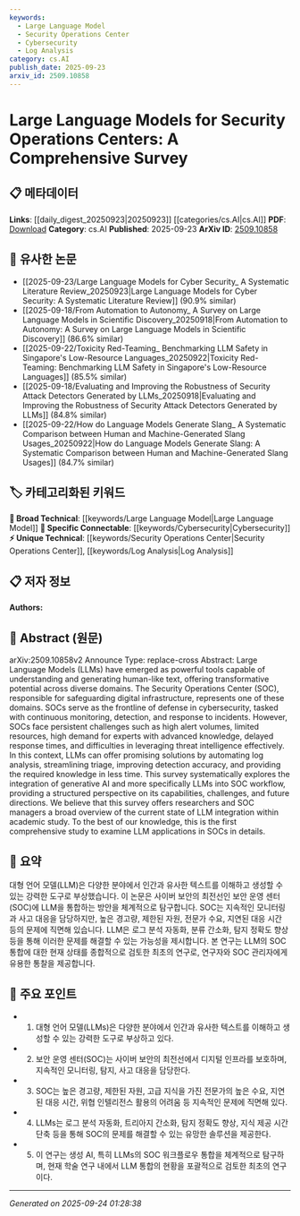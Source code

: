 ```yaml
---
keywords:
  - Large Language Model
  - Security Operations Center
  - Cybersecurity
  - Log Analysis
category: cs.AI
publish_date: 2025-09-23
arxiv_id: 2509.10858
---
```


<!-- KEYWORD_LINKING_METADATA:
{
  "processed_timestamp": "2025-09-24T01:28:38.495936",
  "vocabulary_version": "1.0",
  "selected_keywords": [
    "Large Language Model",
    "Security Operations Center",
    "Cybersecurity",
    "Log Analysis"
  ],
  "rejected_keywords": [],
  "similarity_scores": {
    "Large Language Model": 0.85,
    "Security Operations Center": 0.78,
    "Cybersecurity": 0.8,
    "Log Analysis": 0.72
  },
  "extraction_method": "AI_prompt_based",
  "budget_applied": true,
  "candidates_json": {
    "candidates": [
      {
        "surface": "Large Language Models",
        "canonical": "Large Language Model",
        "aliases": [
          "LLM",
          "Large Language Models"
        ],
        "category": "broad_technical",
        "rationale": "Large Language Models are central to the paper's discussion and connect to various AI and NLP concepts.",
        "novelty_score": 0.45,
        "connectivity_score": 0.9,
        "specificity_score": 0.65,
        "link_intent_score": 0.85
      },
      {
        "surface": "Security Operations Center",
        "canonical": "Security Operations Center",
        "aliases": [
          "SOC",
          "Security Operations Centers"
        ],
        "category": "unique_technical",
        "rationale": "The Security Operations Center is a unique domain where LLMs are applied, providing specific context for cybersecurity.",
        "novelty_score": 0.7,
        "connectivity_score": 0.6,
        "specificity_score": 0.8,
        "link_intent_score": 0.78
      },
      {
        "surface": "cybersecurity",
        "canonical": "Cybersecurity",
        "aliases": [],
        "category": "specific_connectable",
        "rationale": "Cybersecurity is a key area of application for LLMs in SOCs, linking to broader security and AI discussions.",
        "novelty_score": 0.55,
        "connectivity_score": 0.75,
        "specificity_score": 0.7,
        "link_intent_score": 0.8
      },
      {
        "surface": "log analysis",
        "canonical": "Log Analysis",
        "aliases": [],
        "category": "unique_technical",
        "rationale": "Log analysis is a specific task within SOCs where LLMs can be applied, highlighting a technical application.",
        "novelty_score": 0.65,
        "connectivity_score": 0.5,
        "specificity_score": 0.75,
        "link_intent_score": 0.72
      }
    ],
    "ban_list_suggestions": [
      "method",
      "performance",
      "experiment"
    ]
  },
  "decisions": [
    {
      "candidate_surface": "Large Language Models",
      "resolved_canonical": "Large Language Model",
      "decision": "linked",
      "scores": {
        "novelty": 0.45,
        "connectivity": 0.9,
        "specificity": 0.65,
        "link_intent": 0.85
      }
    },
    {
      "candidate_surface": "Security Operations Center",
      "resolved_canonical": "Security Operations Center",
      "decision": "linked",
      "scores": {
        "novelty": 0.7,
        "connectivity": 0.6,
        "specificity": 0.8,
        "link_intent": 0.78
      }
    },
    {
      "candidate_surface": "cybersecurity",
      "resolved_canonical": "Cybersecurity",
      "decision": "linked",
      "scores": {
        "novelty": 0.55,
        "connectivity": 0.75,
        "specificity": 0.7,
        "link_intent": 0.8
      }
    },
    {
      "candidate_surface": "log analysis",
      "resolved_canonical": "Log Analysis",
      "decision": "linked",
      "scores": {
        "novelty": 0.65,
        "connectivity": 0.5,
        "specificity": 0.75,
        "link_intent": 0.72
      }
    }
  ]
}
-->

# Large Language Models for Security Operations Centers: A Comprehensive Survey

## 📋 메타데이터

**Links**: [[daily_digest_20250923|20250923]] [[categories/cs.AI|cs.AI]]
**PDF**: [Download](https://arxiv.org/pdf/2509.10858.pdf)
**Category**: cs.AI
**Published**: 2025-09-23
**ArXiv ID**: [2509.10858](https://arxiv.org/abs/2509.10858)

## 🔗 유사한 논문
- [[2025-09-23/Large Language Models for Cyber Security_ A Systematic Literature Review_20250923|Large Language Models for Cyber Security: A Systematic Literature Review]] (90.9% similar)
- [[2025-09-18/From Automation to Autonomy_ A Survey on Large Language Models in Scientific Discovery_20250918|From Automation to Autonomy: A Survey on Large Language Models in Scientific Discovery]] (86.6% similar)
- [[2025-09-22/Toxicity Red-Teaming_ Benchmarking LLM Safety in Singapore's Low-Resource Languages_20250922|Toxicity Red-Teaming: Benchmarking LLM Safety in Singapore's Low-Resource Languages]] (85.5% similar)
- [[2025-09-18/Evaluating and Improving the Robustness of Security Attack Detectors Generated by LLMs_20250918|Evaluating and Improving the Robustness of Security Attack Detectors Generated by LLMs]] (84.8% similar)
- [[2025-09-22/How do Language Models Generate Slang_ A Systematic Comparison between Human and Machine-Generated Slang Usages_20250922|How do Language Models Generate Slang: A Systematic Comparison between Human and Machine-Generated Slang Usages]] (84.7% similar)

## 🏷️ 카테고리화된 키워드
**🧠 Broad Technical**: [[keywords/Large Language Model|Large Language Model]]
**🔗 Specific Connectable**: [[keywords/Cybersecurity|Cybersecurity]]
**⚡ Unique Technical**: [[keywords/Security Operations Center|Security Operations Center]], [[keywords/Log Analysis|Log Analysis]]

## 📋 저자 정보

**Authors:** 

## 📄 Abstract (원문)

arXiv:2509.10858v2 Announce Type: replace-cross 
Abstract: Large Language Models (LLMs) have emerged as powerful tools capable of understanding and generating human-like text, offering transformative potential across diverse domains. The Security Operations Center (SOC), responsible for safeguarding digital infrastructure, represents one of these domains. SOCs serve as the frontline of defense in cybersecurity, tasked with continuous monitoring, detection, and response to incidents. However, SOCs face persistent challenges such as high alert volumes, limited resources, high demand for experts with advanced knowledge, delayed response times, and difficulties in leveraging threat intelligence effectively. In this context, LLMs can offer promising solutions by automating log analysis, streamlining triage, improving detection accuracy, and providing the required knowledge in less time. This survey systematically explores the integration of generative AI and more specifically LLMs into SOC workflow, providing a structured perspective on its capabilities, challenges, and future directions. We believe that this survey offers researchers and SOC managers a broad overview of the current state of LLM integration within academic study. To the best of our knowledge, this is the first comprehensive study to examine LLM applications in SOCs in details.

## 📝 요약

대형 언어 모델(LLM)은 다양한 분야에서 인간과 유사한 텍스트를 이해하고 생성할 수 있는 강력한 도구로 부상했습니다. 이 논문은 사이버 보안의 최전선인 보안 운영 센터(SOC)에 LLM을 통합하는 방안을 체계적으로 탐구합니다. SOC는 지속적인 모니터링과 사고 대응을 담당하지만, 높은 경고량, 제한된 자원, 전문가 수요, 지연된 대응 시간 등의 문제에 직면해 있습니다. LLM은 로그 분석 자동화, 분류 간소화, 탐지 정확도 향상 등을 통해 이러한 문제를 해결할 수 있는 가능성을 제시합니다. 본 연구는 LLM의 SOC 통합에 대한 현재 상태를 종합적으로 검토한 최초의 연구로, 연구자와 SOC 관리자에게 유용한 통찰을 제공합니다.

## 🎯 주요 포인트

- 1. 대형 언어 모델(LLMs)은 다양한 분야에서 인간과 유사한 텍스트를 이해하고 생성할 수 있는 강력한 도구로 부상하고 있다.
- 2. 보안 운영 센터(SOC)는 사이버 보안의 최전선에서 디지털 인프라를 보호하며, 지속적인 모니터링, 탐지, 사고 대응을 담당한다.
- 3. SOC는 높은 경고량, 제한된 자원, 고급 지식을 가진 전문가의 높은 수요, 지연된 대응 시간, 위협 인텔리전스 활용의 어려움 등 지속적인 문제에 직면해 있다.
- 4. LLMs는 로그 분석 자동화, 트리아지 간소화, 탐지 정확도 향상, 지식 제공 시간 단축 등을 통해 SOC의 문제를 해결할 수 있는 유망한 솔루션을 제공한다.
- 5. 이 연구는 생성 AI, 특히 LLMs의 SOC 워크플로우 통합을 체계적으로 탐구하며, 현재 학술 연구 내에서 LLM 통합의 현황을 포괄적으로 검토한 최초의 연구이다.


---

*Generated on 2025-09-24 01:28:38*